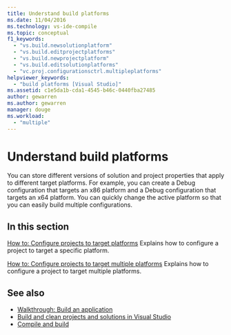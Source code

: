 ```yaml
---
title: Understand build platforms
ms.date: 11/04/2016
ms.technology: vs-ide-compile
ms.topic: conceptual
f1_keywords:
  - "vs.build.newsolutionplatform"
  - "vs.build.editprojectplatforms"
  - "vs.build.newprojectplatform"
  - "vs.build.editsolutionplatforms"
  - "vc.proj.configurationsctrl.multipleplatforms"
helpviewer_keywords:
  - "build platforms [Visual Studio]"
ms.assetid: c1e5da1b-cda1-4545-b46c-0440fba27485
author: gewarren
ms.author: gewarren
manager: douge
ms.workload:
  - "multiple"
---
```

# Understand build platforms

You can store different versions of solution and project properties that apply to different target platforms. For example, you can create a Debug configuration that targets an x86 platform and a Debug configuration that targets an x64 platform. You can quickly change the active platform so that you can easily build multiple configurations.

## In this section

 [How to: Configure projects to target platforms](../ide/how-to-configure-projects-to-target-platforms.md)
 Explains how to configure a project to target a specific platform.

 [How to: Configure projects to target multiple platforms](../ide/how-to-configure-projects-to-target-multiple-platforms.md)
 Explains how to configure a project to target multiple platforms.

## See also

- [Walkthrough: Build an application](../ide/walkthrough-building-an-application.md)
- [Build and clean projects and solutions in Visual Studio](../ide/building-and-cleaning-projects-and-solutions-in-visual-studio.md)
- [Compile and build](../ide/compiling-and-building-in-visual-studio.md)